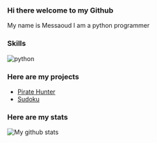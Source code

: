 ### Hi there welcome to my Github

My name is Messaoud I am a python programmer

### Skills

![python](https://icons.iconarchive.com/icons/cornmanthe3rd/plex/96/Other-python-icon.png)

### Here are my projects

* [Pirate Hunter](https://github.com/MesutKihal/PirateHunter)
* [Sudoku](https://github.com/MesutKihal/Sudoku)

### Here are my stats
![My github stats](https://github-readme-stats.vercel.app/api?username=MesutKihal)
